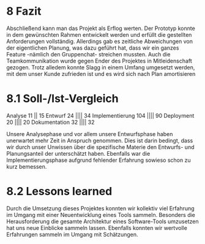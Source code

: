 # 8 Fazit

Abschließend kann man das Projekt als Erflog werten. Der Prototyp konnte in dem gewünschten Rahmen entwickelt werden und erfüllt die gestellten Anforderungen vollständig. Allerdings gab es zeitliche Abweichungen von der eigentlichen Planung, was dazu geführt hat, dass wir ein ganzes Feature -nämlich den Gruppenchat- streichen mussten. Auch  die Teamkommunikation wurde gegen Ender des Projektes in Mitleidenschaft gezogen. Trotz alledem konnte Slagg in einem Umfang umgesetzt werden, mit dem unser Kunde zufrieden ist und es wird sich nach Plan amortisieren

# 8.1 Soll-/Ist-Vergleich


Analyse     11 || 15
Entwurf     24 |||| 34
Implementierung     104 |||| 90 
Deployment      20 |||| 20
Dokumentation   32 |||| 32


Unsere Analysephase und vor allem unsere Entwurfsphase haben unerwartet mehr Zeit in Anspruch genommen. Dies ist darin bedingt, dass wir durch unser Unwissen über die spezifische Materie den Entwurfs- und Planungsanteil der unterschätzt haben. Ebenfalls war die Implementierungsphase aufgrund fehlender Erfahrung sowieso schon zu kurz bemessen. 
# 8.2 Lessons learned 

Durch die Umsetzung dieses Projektes konnten wir kollektiv viel Erfahrung im Umgang mit einer Neuentwicklung eines Tools sammeln. Besonders die Herausforderung die gesamte Architektur eines Software-Tools umzusetzen hat uns neue Einblicke sammeln lassen. Ebenfalls konnten wir wertvolle Erfahrungen sammeln im Umgang mit Schätzungen. 


